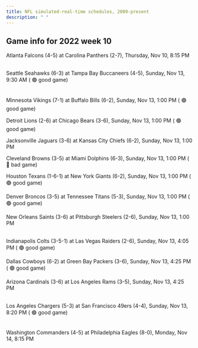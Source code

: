 ```yaml
---
title: NFL simulated-real-time schedules, 2009-present
description: " "
---
```


## Game info for 2022 week 10
Atlanta Falcons (4-5) at Carolina Panthers (2-7), Thursday, Nov 10, 8:15 PM

<br/>Seattle Seahawks (6-3) at Tampa Bay Buccaneers (4-5), Sunday, Nov 13, 9:30 AM (	:green_circle: good game)

<br/>Minnesota Vikings (7-1) at Buffalo Bills (6-2), Sunday, Nov 13, 1:00 PM (	:green_circle: good game)

Detroit Lions (2-6) at Chicago Bears (3-6), Sunday, Nov 13, 1:00 PM (	:green_circle: good game)

Jacksonville Jaguars (3-6) at Kansas City Chiefs (6-2), Sunday, Nov 13, 1:00 PM

Cleveland Browns (3-5) at Miami Dolphins (6-3), Sunday, Nov 13, 1:00 PM (	:red_circle: bad game)

Houston Texans (1-6-1) at New York Giants (6-2), Sunday, Nov 13, 1:00 PM (	:green_circle: good game)

Denver Broncos (3-5) at Tennessee Titans (5-3), Sunday, Nov 13, 1:00 PM (	:green_circle: good game)

New Orleans Saints (3-6) at Pittsburgh Steelers (2-6), Sunday, Nov 13, 1:00 PM

<br/>Indianapolis Colts (3-5-1) at Las Vegas Raiders (2-6), Sunday, Nov 13, 4:05 PM (	:green_circle: good game)

Dallas Cowboys (6-2) at Green Bay Packers (3-6), Sunday, Nov 13, 4:25 PM (	:green_circle: good game)

Arizona Cardinals (3-6) at Los Angeles Rams (3-5), Sunday, Nov 13, 4:25 PM

<br/>Los Angeles Chargers (5-3) at San Francisco 49ers (4-4), Sunday, Nov 13, 8:20 PM (	:green_circle: good game)

<br/>Washington Commanders (4-5) at Philadelphia Eagles (8-0), Monday, Nov 14, 8:15 PM

